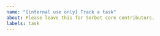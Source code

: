 ```yaml
---
name: "[internal use only] Track a task"
about: Please leave this for Sorbet core contributors.
labels: task
---
```


<!--
    👋 Hey there! If you're not a Sorbet core contributor, please choose a
    different issue template.
-->
